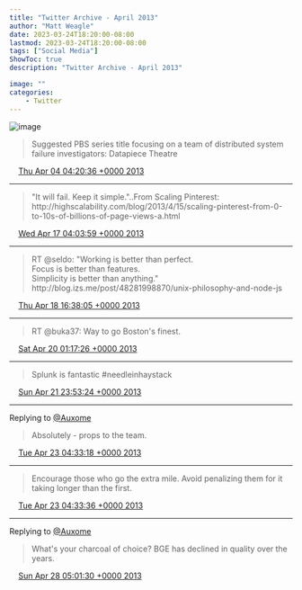 ```yaml
---
title: "Twitter Archive - April 2013"
author: "Matt Weagle"
date: 2023-03-24T18:20:00-08:00
lastmod: 2023-03-24T18:20:00-08:00
tags: ["Social Media"]
ShowToc: true
description: "Twitter Archive - April 2013"

image: ""
categories: 
    - Twitter
---
```

![image](/sadtwitterbird3.jpg)

> Suggested PBS series title focusing on a team of distributed system failure investigators: Datapiece Theatre

<img src="./media/tweet.ico" width="12" /> [Thu Apr 04 04:20:36 +0000 2013](https://twitter.com/mweagle/status/319665784253198336)

----

> "It will fail\. Keep it simple\."\.\.From Scaling Pinterest: http://highscalability\.com/blog/2013/4/15/scaling\-pinterest\-from\-0\-to\-10s\-of\-billions\-of\-page\-views\-a\.html

<img src="./media/tweet.ico" width="12" /> [Wed Apr 17 04:03:59 +0000 2013](https://twitter.com/mweagle/status/324372642176069632)

----

> RT @seldo: "Working is better than perfect\.  
> Focus is better than features\.  
> Simplicity is better than anything\."  
> http://blog\.izs\.me/post/48281998870/unix\-philosophy\-and\-node\-js

<img src="./media/tweet.ico" width="12" /> [Thu Apr 18 16:38:05 +0000 2013](https://twitter.com/mweagle/status/324924807776980993)

----

> RT @buka37: Way to go Boston's finest\.

<img src="./media/tweet.ico" width="12" /> [Sat Apr 20 01:17:26 +0000 2013](https://twitter.com/mweagle/status/325417893535809536)

----

> Splunk is fantastic \#needleinhaystack

<img src="./media/tweet.ico" width="12" /> [Sun Apr 21 23:53:24 +0000 2013](https://twitter.com/mweagle/status/326121521368141824)

----

Replying to [@Auxome](https://twitter.com/Auxome/status/326194575750352896)

> Absolutely \- props to the team\.

<img src="./media/tweet.ico" width="12" /> [Tue Apr 23 04:33:18 +0000 2013](https://twitter.com/mweagle/status/326554347846635520)

----

> Encourage those who go the extra mile\.  Avoid penalizing them for it taking longer than the first\.

<img src="./media/tweet.ico" width="12" /> [Tue Apr 23 04:33:36 +0000 2013](https://twitter.com/mweagle/status/326554422354272256)

----

Replying to [@Auxome](https://twitter.com/Auxome/status/328039185741135874)

> What's your charcoal of choice?  BGE has declined in quality over the years\.

<img src="./media/tweet.ico" width="12" /> [Sun Apr 28 05:01:30 +0000 2013](https://twitter.com/mweagle/status/328373386290032641)